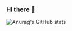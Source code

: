 ### Hi there 👋

![Anurag's GitHub stats](https://github-readme-stats.vercel.app/api?username=malteianlauterbach&show_icons=true&theme=synthwave)
